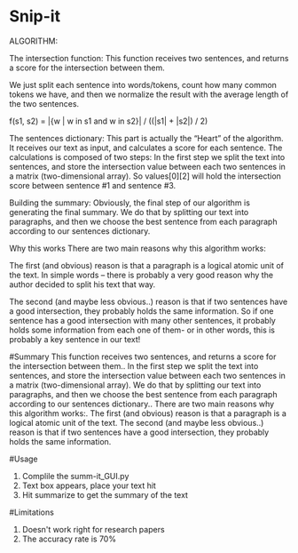 # Snip-it

ALGORITHM:

The intersection function:
This function receives two sentences, and returns a score for the intersection between them.

We just split each sentence into words/tokens, count how many common tokens we have, and then we normalize the result with the average length of the two sentences.

 f(s1, s2) = |{w | w in s1 and w in s2}| / ((|s1| + |s2|) / 2)


The sentences dictionary:
This part is actually the “Heart” of the algorithm. It receives our text as input, and calculates a score for each sentence. The calculations is composed of two steps:
In the first step we split the text into sentences, and store the intersection value between each two sentences in a matrix (two-dimensional array). So values[0][2] will hold the intersection score between sentence #1 and sentence #3.



Building the summary:
Obviously, the final step of our algorithm is generating the final summary. We do that by splitting our text into paragraphs, and then we choose the best sentence from each paragraph according to our sentences dictionary.


Why this works
There are two main reasons why this algorithm works: 

The first (and obvious) reason is that a paragraph is a logical atomic unit of the text. In simple words – there is probably a very good reason why the author decided to split his text that way. 

The second (and maybe less obvious..) reason is that if two sentences have a good intersection, they probably holds the same information. So if one sentence has a good intersection with many other sentences, it probably holds some information from each one of them- or in other words, this is probably a key sentence in our text!


#Summary
This function receives two sentences, and returns a score for the intersection between them..
In the first step we split the text into sentences, and store the intersection value between each two sentences in a matrix (two-dimensional array).
We do that by splitting our text into paragraphs, and then we choose the best sentence from each paragraph according to our sentences dictionary..
There are two main reasons why this algorithm works:.
The first (and obvious) reason is that a paragraph is a logical atomic unit of the text.
The second (and maybe less obvious..) reason is that if two sentences have a good intersection, they probably holds the same information.

#Usage
1. Complile the summ-it_GUI.py
2. Text box appears, place your text hit
3. Hit summarize to get the summary of the text

#Limitations
1. Doesn't work right for research papers
2. The accuracy rate is 70%
